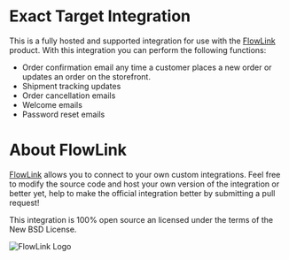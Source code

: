 # Exact Target Integration

This is a fully hosted and supported integration for use with the [FlowLink](http://flowlink.io/) product. With this integration you can perform the following functions:

* Order confirmation email any time a customer places a new order or updates an order on the storefront.
* Shipment tracking updates
* Order cancellation emails
* Welcome emails
* Password reset emails

# About FlowLink

[FlowLink](http://flowlink.io/) allows you to connect to your own custom integrations.
Feel free to modify the source code and host your own version of the integration
or better yet, help to make the official integration better by submitting a pull request!

This integration is 100% open source an licensed under the terms of the New BSD License.

![FlowLink Logo](http://flowlink.io/wp-content/uploads/logo-1.png)
